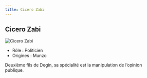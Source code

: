 ```yaml
---
title: Cicero Zabi
---
```


Cicero Zabi
-----------


![Cicero Zabi](/images/stories/saga/origin/persos/cicero-zabi.png)
* Rôle : Politicien
* Origines : Munzo

Deuxième fils de Degin, sa spécialité est la manipulation de l’opinion publique.


